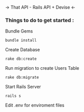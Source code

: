 
-> That API - Rails API + Devise <-

### Things to do to get started :

Bundle Gems
``` 
bundle install 
```



Create Database
``` 
rake db:create 
```
Run migration to create Users Table
``` 
rake db:migrate 
```




Start Rails Server 
``` 
rails s 
```  

Edit .env for enviroment files
